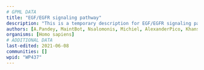 ```yaml
---
# GPML DATA
title: "EGF/EGFR signaling pathway"
description: "This is a temporary description for EGF/EGFR signaling pathway"
authors: [A.Pandey, MaintBot, Nsalomonis, Michiel, AlexanderPico, Khanspers, NetPath, Christine Chichester, Zari, L Dupuis, Egonw, Eweitz, Finterly]
organisms: [Homo sapiens]
# ADDITIONAL DATA
last-edited: 2021-06-08
communities: []
wpid: "WP437"
---
```

